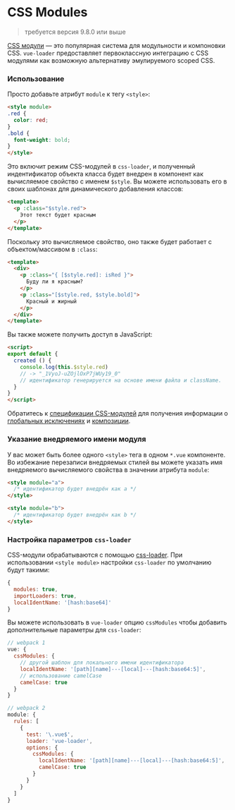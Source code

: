 # CSS Modules

> требуется версия 9.8.0 или выше

[CSS модули](https://github.com/css-modules/css-modules) — это популярная система для модульности и компоновки CSS. `vue-loader` предоставляет первоклассную интеграцию с CSS модулями как возможную альтернативу эмулируемого scoped CSS.

### Использование

Просто добавьте атрибут `module` к тегу `<style>`:

``` html
<style module>
.red {
  color: red;
}
.bold {
  font-weight: bold;
}
</style>
```

Это включит режим CSS-модулей в `css-loader`, и полученный индентификатор объекта класса будет внедрен в компонент как вычисляемое свойство с именем `$style`. Вы можете использовать его в своих шаблонах для динамического добавления классов:

``` html
<template>
  <p :class="$style.red">
    Этот текст будет красным
  </p>
</template>
```

Поскольку это вычисляемое свойство, оно также будет работает с объектом/массивом в `:class`:

``` html
<template>
  <div>
    <p :class="{ [$style.red]: isRed }">
      Буду ли я красным?
    </p>
    <p :class="[$style.red, $style.bold]">
      Красный и жирный
    </p>
  </div>
</template>
```

Вы также можете получить доступ в JavaScript:

``` html
<script>
export default {
  created () {
    console.log(this.$style.red)
    // -> "_1VyoJ-uZOjlOxP7jWUy19_0"
    // идентификатор генерируется на основе имени файла и className.
  }
}
</script>
```

Обратитесь к [спецификации CSS-модулей](https://github.com/css-modules/css-modules) для получения информации о [глобальных исключениях](https://github.com/css-modules/css-modules#exceptions) и [композиции](https://github.com/css-modules/css-modules#composition).

### Указание внедряемого имени модуля

У вас может быть более одного `<style>` тега в одном `*.vue` компоненте. Во избежание перезаписи внедряемых стилей вы можете указать имя внедряемого вычисляемого свойства в значении атрибута `module`:

``` html
<style module="a">
  /* идентификатор будет внедрён как a */
</style>

<style module="b">
  /* идентификатор будет внедрён как b */
</style>
```

### Настройка параметров `css-loader`

CSS-модули обрабатываются с помощью [css-loader](https://github.com/webpack/css-loader). При использовании `<style module>` настройки `css-loader` по умолчанию будут такими:

``` js
{
  modules: true,
  importLoaders: true,
  localIdentName: '[hash:base64]'
}
```

Вы можете использовать в `vue-loader` опцию `cssModules` чтобы добавить дополнительные параметры для `css-loader`:

``` js
// webpack 1
vue: {
  cssModules: {
    // другой шаблон для локального имени идентификатора
    localIdentName: '[path][name]---[local]---[hash:base64:5]',
    // использование camelCase
    camelCase: true
  }
}

// webpack 2
module: {
  rules: [
    {
      test: '\.vue$',
      loader: 'vue-loader',
      options: {
        cssModules: {
          localIdentName: '[path][name]---[local]---[hash:base64:5]',
          camelCase: true
        }
      }
    }
  ]
}
```

